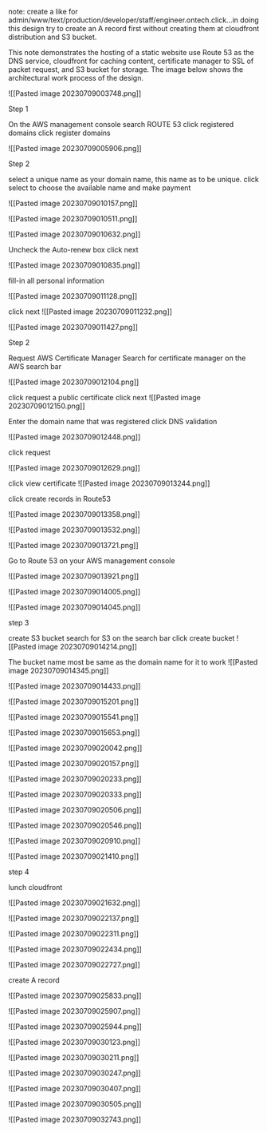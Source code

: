 note: create a like for admin/www/text/production/developer/staff/engineer.ontech.click...in doing this design try to create an A record first without creating them at cloudfront distribution and S3 bucket.

This note demonstrates the hosting of a static website use Route 53 as the DNS service, cloudfront for caching content, certificate manager to SSL of packet request, and S3 bucket for storage. The image below shows the architectural work process of the design.


![[Pasted image 20230709003748.png]]



Step 1

On the AWS management console search ROUTE 53
click registered domains 
click register domains

![[Pasted image 20230709005906.png]]

Step 2

select a unique name as your domain name, this name as to be unique.
click select to choose the available name and make payment


![[Pasted image 20230709010157.png]]

![[Pasted image 20230709010511.png]]

![[Pasted image 20230709010632.png]]

Uncheck the Auto-renew box
click next

![[Pasted image 20230709010835.png]]

fill-in all personal information

![[Pasted image 20230709011128.png]]


click  next
![[Pasted image 20230709011232.png]]

![[Pasted image 20230709011427.png]]

Step 2

Request AWS Certificate Manager
Search for certificate manager on the AWS search bar

![[Pasted image 20230709012104.png]]

click request a public certificate
click next
![[Pasted image 20230709012150.png]]

Enter the domain name that was registered
click DNS validation

![[Pasted image 20230709012448.png]]

click request

![[Pasted image 20230709012629.png]]

click view certificate
![[Pasted image 20230709013244.png]]

click create records in Route53

![[Pasted image 20230709013358.png]]

![[Pasted image 20230709013532.png]]

![[Pasted image 20230709013721.png]]

Go to Route 53 on your AWS management console 

![[Pasted image 20230709013921.png]]

![[Pasted image 20230709014005.png]]

![[Pasted image 20230709014045.png]]

step 3

create S3 bucket
search for S3 on the search bar
click create bucket
![[Pasted image 20230709014214.png]]


The bucket name most be same as the domain name for it to work
![[Pasted image 20230709014345.png]]

![[Pasted image 20230709014433.png]]

![[Pasted image 20230709015201.png]]

![[Pasted image 20230709015541.png]]

![[Pasted image 20230709015653.png]]

![[Pasted image 20230709020042.png]]

![[Pasted image 20230709020157.png]]

![[Pasted image 20230709020233.png]]

![[Pasted image 20230709020333.png]]

![[Pasted image 20230709020506.png]]

![[Pasted image 20230709020546.png]]

![[Pasted image 20230709020910.png]]

![[Pasted image 20230709021410.png]]


step 4

lunch cloudfront 


![[Pasted image 20230709021632.png]]

![[Pasted image 20230709022137.png]]

![[Pasted image 20230709022311.png]]

![[Pasted image 20230709022434.png]]

![[Pasted image 20230709022727.png]]

create A record

![[Pasted image 20230709025833.png]]

![[Pasted image 20230709025907.png]]

![[Pasted image 20230709025944.png]]


![[Pasted image 20230709030123.png]]



![[Pasted image 20230709030211.png]]

![[Pasted image 20230709030247.png]]


![[Pasted image 20230709030407.png]]

![[Pasted image 20230709030505.png]]

![[Pasted image 20230709032743.png]]